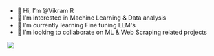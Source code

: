 - 👋 Hi, I’m @Vikram R
- 👀 I’m interested in Machine Learning & Data analysis
- 🌱 I’m currently learning Fine tuning LLM's 
- 💞️ I’m looking to collaborate on ML & Web Scraping related projects


![](https://komarev.com/ghpvc/?username=vikramr22&color=green)

<!---
vikramr22/vikramr22 is a ✨ special ✨ repository because its `README.md` (this file) appears on your GitHub profile.
You can click the Preview link to take a look at your changes.
--->
